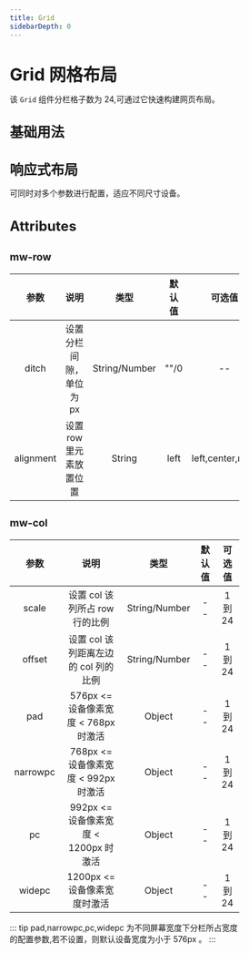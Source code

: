 ```yaml
---
title: Grid
sidebarDepth: 0
---
```


<style lang="scss">
    * { margin: 0; padding: 0; box-sizing: border-box; }
    h1, h2, h3, h4, h5 {
        border-bottom: none;
    }
    h1 {
        font-size: 30px;
        line-height: 38px;
    }
    h2 {
        font-size: 24px;
        line-height: 32px;
    }
    h3 {
        font-size: 18px;
        line-height: 26px;
    }
    p {
        font-size: 14px;
    }
</style>

# Grid 网格布局
该 `Grid` 组件分栏格子数为 24,可通过它快速构建网页布局。

## 基础用法
<grid-demo></grid-demo>

## 响应式布局

可同时对多个参数进行配置，适应不同尺寸设备。

<grid-demo-1></grid-demo-1>

## Attributes
### mw-row
| 参数          | 说明          | 类型   | 默认值 | 可选值 |
|:-------------:|:-------------:|:------:|:------:|:------:|
| ditch         | 设置分栏间隙，单位为 px | String/Number | ""/0     | --     |
| alignment     | 设置 row 里元素放置位置 | String | left     | left,center,right     |

### mw-col
| 参数          | 说明          | 类型   | 默认值 | 可选值 |
|:-------------:|:-------------:|:------:|:------:|:------:|
| scale         | 设置 col 该列所占 row 行的比例 | String/Number | --     | 1 到 24     |
| offset        | 设置 col 该列距离左边的 col 列的比例  | String/Number | --     | 1 到 24     |
| pad           | 576px <= 设备像素宽度 < 768px 时激活  | Object | --     | 1 到 24     |
| narrowpc      | 768px <= 设备像素宽度 < 992px 时激活  | Object | --     | 1 到 24     |
| pc            | 992px <= 设备像素宽度 < 1200px 时激活 | Object | --     | 1 到 24     |
| widepc        | 1200px <= 设备像素宽度时激活          | Object | --     | 1 到 24     |

::: tip
pad,narrowpc,pc,widepc 为不同屏幕宽度下分栏所占宽度的配置参数,若不设置，则默认设备宽度为小于 576px 。
:::
